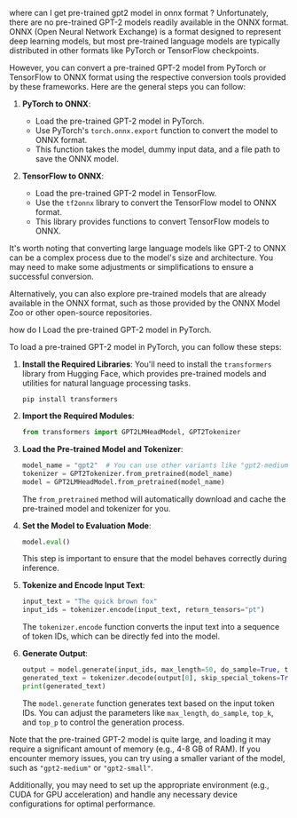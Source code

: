 where can I get pre-trained gpt2 model in onnx format ?
Unfortunately, there are no pre-trained GPT-2 models readily available in the ONNX format. ONNX (Open Neural Network Exchange) is a format designed to represent deep learning models, but most pre-trained language models are typically distributed in other formats like PyTorch or TensorFlow checkpoints.

However, you can convert a pre-trained GPT-2 model from PyTorch or TensorFlow to ONNX format using the respective conversion tools provided by these frameworks. Here are the general steps you can follow:

1. **PyTorch to ONNX**:
   - Load the pre-trained GPT-2 model in PyTorch.
   - Use PyTorch's `torch.onnx.export` function to convert the model to ONNX format.
   - This function takes the model, dummy input data, and a file path to save the ONNX model.

2. **TensorFlow to ONNX**:
   - Load the pre-trained GPT-2 model in TensorFlow.
   - Use the `tf2onnx` library to convert the TensorFlow model to ONNX format.
   - This library provides functions to convert TensorFlow models to ONNX.

It's worth noting that converting large language models like GPT-2 to ONNX can be a complex process due to the model's size and architecture. You may need to make some adjustments or simplifications to ensure a successful conversion.

Alternatively, you can also explore pre-trained models that are already available in the ONNX format, such as those provided by the ONNX Model Zoo or other open-source repositories.


how do I Load the pre-trained GPT-2 model in PyTorch.

To load a pre-trained GPT-2 model in PyTorch, you can follow these steps:

1. **Install the Required Libraries**:
   You'll need to install the `transformers` library from Hugging Face, which provides pre-trained models and utilities for natural language processing tasks.

   ```
   pip install transformers
   ```

2. **Import the Required Modules**:
   ```python
   from transformers import GPT2LMHeadModel, GPT2Tokenizer
   ```

3. **Load the Pre-trained Model and Tokenizer**:
   ```python
   model_name = "gpt2"  # You can use other variants like "gpt2-medium", "gpt2-large", etc.
   tokenizer = GPT2Tokenizer.from_pretrained(model_name)
   model = GPT2LMHeadModel.from_pretrained(model_name)
   ```

   The `from_pretrained` method will automatically download and cache the pre-trained model and tokenizer for you.

4. **Set the Model to Evaluation Mode**:
   ```python
   model.eval()
   ```

   This step is important to ensure that the model behaves correctly during inference.

5. **Tokenize and Encode Input Text**:
   ```python
   input_text = "The quick brown fox"
   input_ids = tokenizer.encode(input_text, return_tensors="pt")
   ```

   The `tokenizer.encode` function converts the input text into a sequence of token IDs, which can be directly fed into the model.

6. **Generate Output**:
   ```python
   output = model.generate(input_ids, max_length=50, do_sample=True, top_k=50, top_p=0.95, num_return_sequences=1)
   generated_text = tokenizer.decode(output[0], skip_special_tokens=True)
   print(generated_text)
   ```

   The `model.generate` function generates text based on the input token IDs. You can adjust the parameters like `max_length`, `do_sample`, `top_k`, and `top_p` to control the generation process.

Note that the pre-trained GPT-2 model is quite large, and loading it may require a significant amount of memory (e.g., 4-8 GB of RAM). If you encounter memory issues, you can try using a smaller variant of the model, such as `"gpt2-medium"` or `"gpt2-small"`.

Additionally, you may need to set up the appropriate environment (e.g., CUDA for GPU acceleration) and handle any necessary device configurations for optimal performance.

